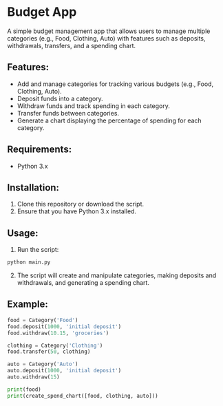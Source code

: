 # Budget App

A simple budget management app that allows users to manage multiple categories (e.g., Food, Clothing, Auto) with features such as deposits, withdrawals, transfers, and a spending chart.

## Features:
- Add and manage categories for tracking various budgets (e.g., Food, Clothing, Auto).
- Deposit funds into a category.
- Withdraw funds and track spending in each category.
- Transfer funds between categories.
- Generate a chart displaying the percentage of spending for each category.

## Requirements:
- Python 3.x

## Installation:
1. Clone this repository or download the script.
2. Ensure that you have Python 3.x installed.

## Usage:
1. Run the script:
```bash
python main.py
```
2. The script will create and manipulate categories, making deposits and withdrawals, and generating a spending chart.

## Example:
```python
food = Category('Food')
food.deposit(1000, 'initial deposit')
food.withdraw(10.15, 'groceries')

clothing = Category('Clothing')
food.transfer(50, clothing)

auto = Category('Auto')
auto.deposit(1000, 'initial deposit')
auto.withdraw(15)

print(food)
print(create_spend_chart([food, clothing, auto]))
```
